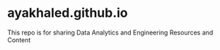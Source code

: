 # ayakhaled.github.io
This repo is for sharing Data Analytics and Engineering Resources and Content
